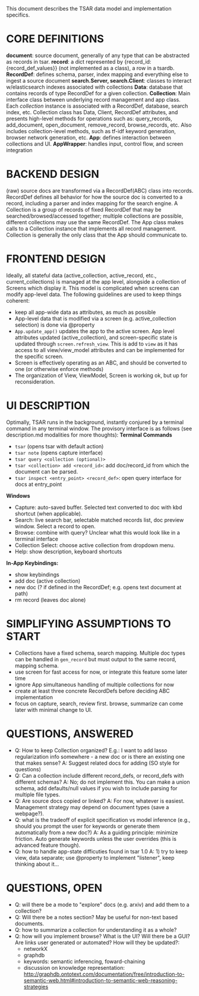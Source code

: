 This document describes the TSAR data model and implementation specifics.

# CORE DEFINITIONS
**document**: source document, generally of any type that can be abstracted as records in tsar.
**record**: a dict represented by {record_id: {record_def_values}} (not implemented as a class), a row in a tsardb.
**RecordDef**: defines schema, parser, index mapping and everything else to ingest a source document
**search.Server, search.Client**: classes to interact w/elasticsearch indexes associated with collections
**Data**: database that contains records of type RecordDef for a given collection.
**Collection**: Main interface class between underlying record management and app class.  Each *collection* instance is associated with a RecordDef, database, search index, etc.  Collection class has Data, Client, RecordDef attributes, and presents high-level methods for operations such as: query_records, add_document, open_document, remove_record, browse_records, etc.  Also includes collection-level methods, such as tf-idf keyword generation, browser network generation, etc.
**App**: defines interaction between collections and UI.
**AppWrapper**: handles input, control flow, and screen integration

# BACKEND DESIGN
(raw) source docs are transformed via a RecordDef(ABC) class into records.  RecordDef defines all behavior for how the source doc is converted to a record, including a parser and index mapping for the search engine.  A Collection is a group of records of fixed RecordDef that may be searched/browsed/accessed together; multiple collections are possible, different collections may use the same RecordDef.  The App class makes calls to a Collection instance that implements all record management.  Collection is generally the only class that the App should communicate to.

# FRONTEND DESIGN
Ideally, all stateful data (active_collection, active_record, etc., current_collections) is managed at the app level, alongside a collection of Screens which display it.  This model is complicated when screens can modify app-level data. The following guidelines are used to keep things coherent:
- keep all app-wide data as attributes, as much as possible
- App-level data that is modified via a screen (e.g. active_collection selection) is done via @property
- `App.update_app()` updates the app to the active screen.  App level attributes updated (active_collection), and screen-specific state is updated through `screen.refresh_view`. This is add to `view` as it has access to all view/view_model attributes and can be implemented for the specific screen.
- Screen is effectively operating as an ABC, and should be converted to one (or otherwise enforce methods)
- The organization of View, ViewModel, Screen is working ok, but up for reconsideration.


# UI DESCRIPTION
Optimally, TSAR runs in the background, instantly conjured by a terminal command in any terminal window.  The provisory interface is as follows (see description.md modalities for more thoughts):
**Terminal Commands**
- `tsar` (opens tsar with default action)
- `tsar note` (opens capture interface)
- `tsar query <collection (optional)>`
- `tsar <collection> add <record_id>`: add doc/record_id from which the document can be parsed.
- `tsar inspect <entry_point> <record_def>`: open query interface for docs at entry_point

**Windows**
- Capture: auto-saved buffer.  Selected text converted to doc with kbd shortcut (when applicable).
- Search: live search bar, selectable matched records list, doc preview window.  Select a record to open.
- Browse: combine with query?  Unclear what this would look like in a terminal interface
- Collection Select: choose active collection from dropdown menu.
- Help: show description, keyboard shortcuts

**In-App Keybindings:**
- show keybindings
- add doc (active collection)
- new doc (? if defined in the RecordDef; e.g. opens text document at path)
- rm record (leaves doc alone)


# SIMPLIFYING ASSUMPTIONS TO START
- Collections have a fixed schema, search mapping.  Multiple doc types can be handled in `gen_record` but must output to the same record, mapping schema.
- use screen for fast access for now, or integrate this feature some later time
- ignore App simultaneous handling of multiple collections for now
- create at least three concrete RecordDefs before deciding ABC implementation
- focus on capture, search, review first.  browse, summarize can come later with minimal change to UI.


# QUESTIONS, ANSWERED
- Q: How to keep Collection organized?  E.g.: I want to add lasso regularization info somewhere - a new doc or is there an existing one that makes sense?
    A: Suggest related docs for adding (SO style for questions)
- Q: Can a collection include different record_defs, or record_defs with different schemas?
    A: No; do not implement this.  You can make a union schema, add defaults/null values if you wish to include parsing for multiple file types.
- Q: Are source docs copied or linked?
    A: For now, whatever is easiest.  Management strategy may depend on document types (save a webpage?).
- Q: what is the tradeoff of explicit specification vs model inference (e.g., should you prompt the user for keywords or generate them automatically from a new doc?)
    A: As a guiding principle: minimize friction.  Auto generate keywords unless the user overrides (this is advanced feature though).
- Q: how to handle app-state difficuties found in tsar 1.0
    A: 1) try to keep view, data separate; use @property to implement "listener", keep thinking about it...


# QUESTIONS, OPEN
- Q: will there be a mode to "explore" docs (e.g. arxiv) and add them to a collection?
- Q: Will there be a notes section?  May be useful for non-text based documents.
- Q: how to summarize a collection for understanding it as a whole?
- Q: how will you implement browse?  What is the UI?  Will there be a GUI?  Are links user generated or automated?  How will they be updated?:
    - networkX
    - graphdb
    - keywords: semantic inferencing, foward-chaining
    - discussion on knowledge representation: http://graphdb.ontotext.com/documentation/free/introduction-to-semantic-web.html#introduction-to-semantic-web-reasoning-strategies
